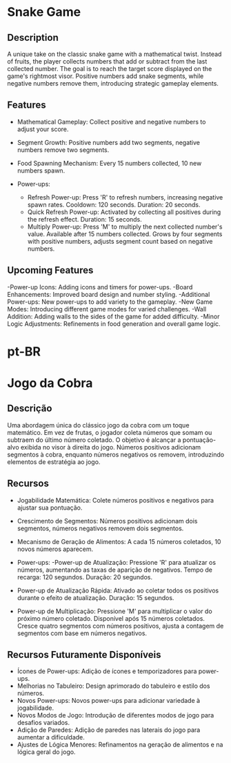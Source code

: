 # Snake Game

## Description
A unique take on the classic snake game with a mathematical twist. Instead of fruits, the player collects numbers that add or subtract from the last collected number. 
The goal is to reach the target score displayed on the game's rightmost visor. Positive numbers add snake segments, while negative numbers remove them, introducing strategic gameplay elements.

## Features
- Mathematical Gameplay: Collect positive and negative numbers to adjust your score.
- Segment Growth: Positive numbers add two segments, negative numbers remove two segments.
- Food Spawning Mechanism: Every 15 numbers collected, 10 new numbers spawn.

- Power-ups:
  - Refresh Power-up: Press 'R' to refresh numbers, increasing negative spawn rates. Cooldown: 120 seconds. Duration: 20 seconds.
  - Quick Refresh Power-up: Activated by collecting all positives during the refresh effect. Duration: 15 seconds.
  - Multiply Power-up: Press 'M' to multiply the next collected number's value. Available after 15 numbers collected. Grows by four segments with positive numbers, adjusts segment count based on negative numbers.

## Upcoming Features
-Power-up Icons: Adding icons and timers for power-ups.
-Board Enhancements: Improved board design and number styling.
-Additional Power-ups: New power-ups to add variety to the gameplay.
-New Game Modes: Introducing different game modes for varied challenges.
-Wall Addition: Adding walls to the sides of the game for added difficulty.
-Minor Logic Adjustments: Refinements in food generation and overall game logic.

##

# pt-BR
# Jogo da Cobra

## Descrição
Uma abordagem única do clássico jogo da cobra com um toque matemático. Em vez de frutas, o jogador coleta números que somam ou subtraem do último número coletado. O objetivo é alcançar a pontuação-alvo exibida no visor à direita do jogo. Números positivos adicionam segmentos à cobra, enquanto números negativos os removem, introduzindo elementos de estratégia ao jogo.

## Recursos
- Jogabilidade Matemática: Colete números positivos e negativos para ajustar sua pontuação.
- Crescimento de Segmentos: Números positivos adicionam dois segmentos, números negativos removem dois segmentos.
- Mecanismo de Geração de Alimentos: A cada 15 números coletados, 10 novos números aparecem.

- Power-ups:
-Power-up de Atualização: Pressione 'R' para atualizar os números, aumentando as taxas de aparição de negativos. Tempo de recarga: 120 segundos. Duração: 20 segundos.
- Power-up de Atualização Rápida: Ativado ao coletar todos os positivos durante o efeito de atualização. Duração: 15 segundos.
- Power-up de Multiplicação: Pressione 'M' para multiplicar o valor do próximo número coletado. Disponível após 15 números coletados. Cresce quatro segmentos com números positivos, ajusta a contagem de segmentos com base em números negativos.
  
## Recursos Futuramente Disponíveis
- Ícones de Power-ups: Adição de ícones e temporizadores para power-ups.
- Melhorias no Tabuleiro: Design aprimorado do tabuleiro e estilo dos números.
- Novos Power-ups: Novos power-ups para adicionar variedade à jogabilidade.
- Novos Modos de Jogo: Introdução de diferentes modos de jogo para desafios variados.
- Adição de Paredes: Adição de paredes nas laterais do jogo para aumentar a dificuldade.
- Ajustes de Lógica Menores: Refinamentos na geração de alimentos e na lógica geral do jogo.

